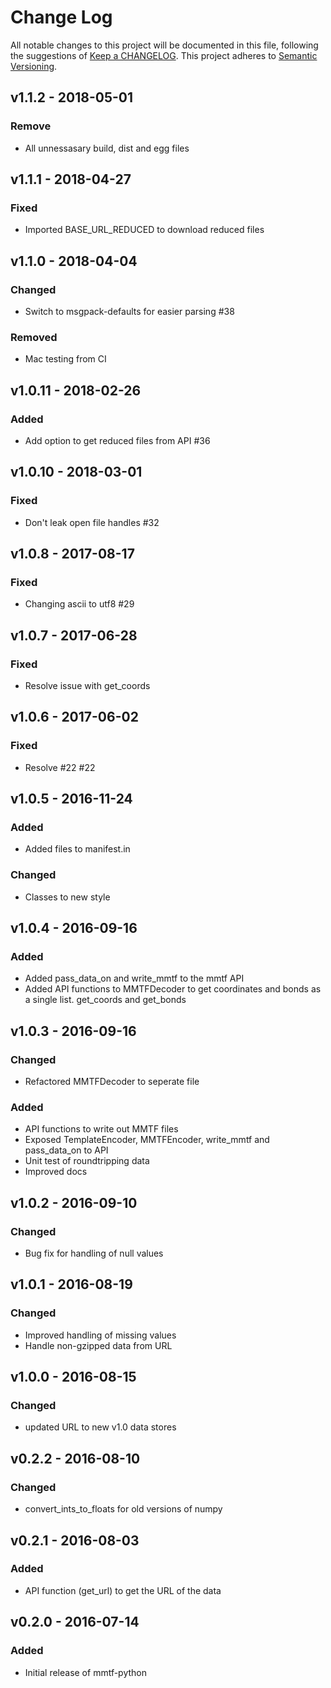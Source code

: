 # Change Log
All notable changes to this project will be documented in this file, following the suggestions of [Keep a CHANGELOG](http://keepachangelog.com/). This project adheres to [Semantic Versioning](http://semver.org/).

## v1.1.2 - 2018-05-01
### Remove
- All unnessasary build, dist and egg files

## v1.1.1 - 2018-04-27
### Fixed
- Imported BASE_URL_REDUCED to download reduced files

## v1.1.0 - 2018-04-04
### Changed
- Switch to msgpack-defaults for easier parsing #38
### Removed
- Mac testing from CI

## v1.0.11 - 2018-02-26
### Added
- Add option to get reduced files from API #36

## v1.0.10 - 2018-03-01
### Fixed
- Don't leak open file handles #32

## v1.0.8 - 2017-08-17
### Fixed
- Changing ascii to utf8 #29

## v1.0.7 - 2017-06-28
### Fixed
- Resolve issue with get_coords

## v1.0.6 - 2017-06-02
### Fixed
- Resolve #22 #22

## v1.0.5 - 2016-11-24
### Added
- Added files to manifest.in

### Changed
- Classes to new style

## v1.0.4 - 2016-09-16
### Added
- Added pass_data_on and write_mmtf to the mmtf API
- Added API functions to MMTFDecoder to get coordinates and bonds as a single list. get_coords and get_bonds

## v1.0.3 - 2016-09-16
### Changed
- Refactored MMTFDecoder to seperate file

### Added
- API functions to write out MMTF files
- Exposed TemplateEncoder, MMTFEncoder, write_mmtf and pass_data_on to API
- Unit test of roundtripping data
- Improved docs

## v1.0.2 - 2016-09-10
### Changed
- Bug fix for handling of null values

## v1.0.1 - 2016-08-19
### Changed
- Improved handling of missing values
- Handle non-gzipped data from URL

## v1.0.0 - 2016-08-15
### Changed
- updated URL to new v1.0 data stores

## v0.2.2 - 2016-08-10
### Changed
- convert_ints_to_floats for old versions of numpy

## v0.2.1 - 2016-08-03
### Added
- API function (get_url) to get the URL of the data

## v0.2.0 - 2016-07-14
### Added
- Initial release of mmtf-python

